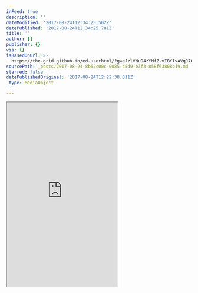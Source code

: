 ```yaml
---
inFeed: true
description: ''
dateModified: '2017-08-24T12:34:25.502Z'
datePublished: '2017-08-24T12:34:25.781Z'
title: ''
author: []
publisher: {}
via: {}
isBasedOnUrl: >-
  https://the-grid.github.io/ed-userhtml/?g=eJzlVNuO4zYMfZ-vIBYIvAVqJ7OZXCadzvv-QN9lm7a1kSWvJI_XLfrvPVTsbPYbCiQwRZFH55CU3kKcDb8_FaFTAxtuIv3zRDTpOnYXOu92w48_sO5Yt1280MthcZSqurbejbbOda9avtDozeesi3EIl-12mqaiLLUqi8r12-AqrUy_rZVttFWmGGyb_SYwjXEKsHKuLCfn63zyariUntU1l7X484nLq455Ipm7MQZd48jBmbl19vP-vKHd5nd6ed7QXr5fNnSS78uGnp_FOMA4LsaX5DnCSJ4Tcp5XY_UAYTFOS_DhZTXOy9YxeV5hSMxhD0O2Dog5voqBrZPgHIWOICMDJRUDMWdJRwadJQsZ9CrcTztQ3UnQo7HboFzbbWX0kA9KWvM_0_7v09t2GdW3Wn9QZVQIf2b3qc3e37bwvz99-poZQ5Y_2FPjfMuRYsfUaB9g6Z7TcvAuujgPLDH0sadKyY5DeIdEZWuamIKaiGFGd_t0KpK2ISobCfNp8oTnueagW0tFoSNNKlDvbOxCQllM19C3UQg4R72yMyljcit3iv0t0HOcmK_atqTIuCgpwrRynhHdOq9j1wfhIpoa73oENjxR4MrZOu2gZtRrY_SDL4wl_L-65cCZVQeRGeATtaK4LaKGIBytA-FnNBiC7Awc6wFAqompQu5WqZ86Eqo4OcPBnWemWwzbVlsWoWk3xaV3wKQ6QGLP4dfirzC3ogmXHkEo-8QrX-nwjC0UDKIsVzGsqTY1L7phgJKll7g61VWW6dFK3qVbCW2xVa_-FsQH8HtXg6OS1Rh1M5rbLNzkyN7PMimKrDzG5IZBA3Q7G4hnDiuXdOIjP6Ovi7dyo6ltFvHimoHKMeKlDVeBS1VIgSvJhtnIF5MyuUkkyFCCQwdGJUsZnI8dNori3lCZqRbDnledkr60VOumgQ5b8U0VCKJbNYTfxwTS144kXCUnQRZN3Uxfsw9ejuO7GdCuSdC-jxrjWnKlxsB3FkWxWikaDQxjL2RSEdzogewMY2pB4aEZ4Fa7VDL5_7XPEoaO-CoqNcSgAktzxYcu_Kh0lNR0V-W2j-FOR-YCMesw4jVBP6XduGs0u7EoPv0HxZ4x5g
sourcePath: _posts/2017-08-24-8b62c00c-0085-45d9-b3f3-858f63808b19.md
starred: false
datePublishedOriginal: '2017-08-24T12:22:38.811Z'
_type: MediaObject

---
```

<iframe src="https://the-grid.github.io/ed-userhtml/?g=eJzlVMuS2zgMvPsrcHEpW7WW7Xj8GM9k7vmBvVMSJHFNkVqSGkVJ5d-3QUvO5BtSZZdAEGh2AyBfQ5wMv60KV030Y0VUOuP8lRrP08uqdjZugv7O131-4O5l9XOVh1b1bLiOKXzUVWyvdNnt-m8vWLesmzZe6ek4OwpV3hrvBlttdKcavtLgzaesjbEP1-12HMe8KLQq8tJ12-BKrUy3rZSttVUm722T_SUwtXEKsHKuLEfnq83oVX8tPKvbRtbi34xc3DQ4C8mNG2LQFY7snZkaZz8dLmvarf-mp_2aDvL9vKazfJ_WtN-LcYRxmo3PyXOCkTxn5OwXY_EAYTbOc_DxaTEu89YpeZ5hSMzxAEO2jog5PYuBrbPgnISOICMDJRUDMRdJRwZdJAsZ9CzczztQ3UnQR2O3Rrm229LoftMrac0fpv3n6nU7z_Rrpd-pNCqEL9ljarO31y38b6uvmTFk-Z091c43HCm2TLX2AZbuOC1776KLU88SQ-8HKpXsOIS3SFS2opEpqJEYZnT3T6siaRuispEwnmaT8DxXHHRjKc91pFEF6nC92pBQZtPV9O8gBJyjTtmJlDEbK1eK_T3QcxyZb9o2pMi4KCnCtHSeEd04r2PbBeEimmrvOgTWPFLg0tkq7aBk1Glj9AdfGAr4f3fLgROrFiIzwCdqeX5fRA1BOFoHws9oMATZCTjWA4BUHVOF3L1Sv3QkVHFyhoNbz0z3GLaNtixC026KS8-ASXWAxI7D78VfYO5FEy4dglD2kRe-0uEJWygYRFkuY1hSbWpedH0PJXMvcXPKmyzTm5W8c7cS2myrTn0XxA_gj64GRwWrIep6MPdZuMuRvV9lUhRZeYzJHYN66HY2EE8cFi7pxI_8jL7N3tINprJZxINreiqGiIc23AQuVSEFLiRrZiNfTMroRpEgQwkOLRgVLGVwPrbYyPNHQ2WmGgz7pmyV9KWhStc1dNiS76pAEN2qIPwxJpC-dCThKjkJsmhsJ_qavfN8HD_MgHaNgvbfoDGuBZdqCPxgkeeLlaLRwDB0QiYVwQ0eyM4wphYUPjQD3CqXSib_fw5ZwtARX0WFhhhUYG6u-NCFb6WOkpruqtz2ITzoyFwgZhlGPCbop7Qbd40mN-T5_5AMPrM" height="500" style=""></iframe>